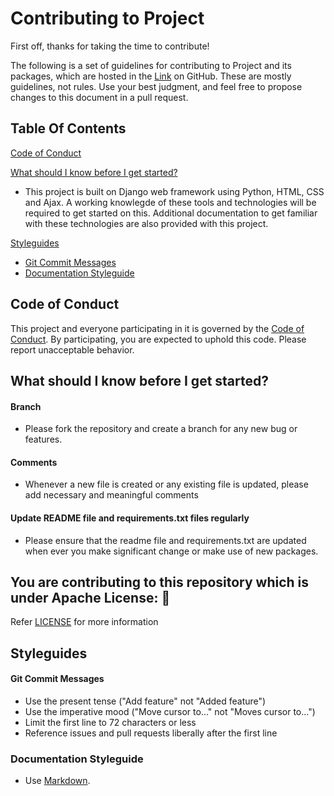 # Contributing to Project

First off, thanks for taking the time to contribute!

The following is a set of guidelines for contributing to Project and its packages, which are hosted in the [Link](https://github.com/dhruvil009/HW01) on GitHub. These are mostly guidelines, not rules. Use your best judgment, and feel free to propose changes to this document in a pull request.


## Table Of Contents

[Code of Conduct](#code-of-conduct)

[What should I know before I get started?](#what-should-i-know-before-i-get-started)
  * This project is built on Django web framework using Python, HTML, CSS and Ajax. A working knowlegde of these tools and technologies will be required to get started on this. Additional documentation to get familiar with these technologies are also provided with this project.

[Styleguides](#styleguides)
  * [Git Commit Messages](#git-commit-messages)
  * [Documentation Styleguide](#documentation-styleguide)


## Code of Conduct

This project and everyone participating in it is governed by the [Code of Conduct](https://github.com/TripSage/TripSage/blob/master/CODE_OF_CONDUCT.md). By participating, you are expected to uphold this code. Please report unacceptable behavior.

## What should I know before I get started?

#### Branch
  * Please fork the repository and create a branch for any new bug or features.

#### Comments
  * Whenever a new file is created or any existing file is updated, please add necessary and meaningful comments

#### Update README file and requirements.txt files regularly
  * Please ensure that the readme file and requirements.txt are updated when ever you make significant change or make use of new packages.


## You are contributing to this repository which is under Apache License: 🏅
Refer [LICENSE](https://github.com/TripSage/TripSage/blob/master/LICENSE) for more information


## Styleguides

#### Git Commit Messages

* Use the present tense ("Add feature" not "Added feature")
* Use the imperative mood ("Move cursor to..." not "Moves cursor to...")
* Limit the first line to 72 characters or less
* Reference issues and pull requests liberally after the first line

### Documentation Styleguide

* Use [Markdown](https://daringfireball.net/projects/markdown).
